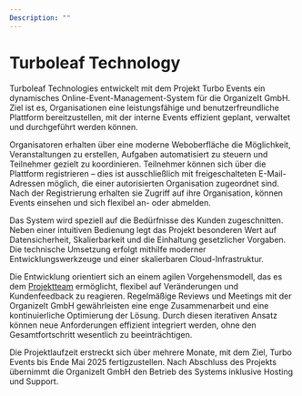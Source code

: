 ```yaml
---
Description: ""
---
```


# Turboleaf Technology
Turboleaf Technologies entwickelt mit dem Projekt Turbo Events ein dynamisches Online-Event-Management-System für die OrganizeIt GmbH. Ziel ist es, Organisationen eine leistungsfähige und benutzerfreundliche Plattform bereitzustellen, mit der interne Events effizient geplant, verwaltet und durchgeführt werden können.

Organisatoren erhalten über eine moderne Weboberfläche die Möglichkeit, Veranstaltungen zu erstellen, Aufgaben automatisiert zu steuern und Teilnehmer gezielt zu koordinieren. Teilnehmer können sich über die Plattform registrieren – dies ist ausschließlich mit freigeschalteten E-Mail-Adressen möglich, die einer autorisierten Organisation zugeordnet sind. Nach der Registrierung erhalten sie Zugriff auf ihre Organisation, können Events einsehen und sich flexibel an- oder abmelden.

Das System wird speziell auf die Bedürfnisse des Kunden zugeschnitten. Neben einer intuitiven Bedienung legt das Projekt besonderen Wert auf Datensicherheit, Skalierbarkeit und die Einhaltung gesetzlicher Vorgaben. Die technische Umsetzung erfolgt mithilfe moderner Entwicklungswerkzeuge und einer skalierbaren Cloud-Infrastruktur.

Die Entwicklung orientiert sich an einem agilen Vorgehensmodell, das es dem [Projektteam](team/) ermöglicht, flexibel auf Veränderungen und Kundenfeedback zu reagieren. Regelmäßige Reviews und Meetings mit der OrganizeIt GmbH gewährleisten eine enge Zusammenarbeit und eine kontinuierliche Optimierung der Lösung. Durch diesen iterativen Ansatz können neue Anforderungen effizient integriert werden, ohne den Gesamtfortschritt wesentlich zu beeinträchtigen.

Die Projektlaufzeit erstreckt sich über mehrere Monate, mit dem Ziel, Turbo Events bis Ende Mai 2025 fertigzustellen. Nach Abschluss des Projekts übernimmt die OrganizeIt GmbH den Betrieb des Systems inklusive Hosting und Support.